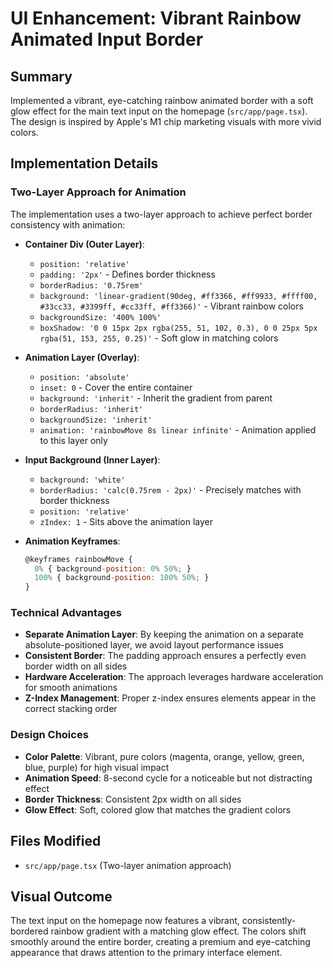 # UI Enhancement: Vibrant Rainbow Animated Input Border

## Summary
Implemented a vibrant, eye-catching rainbow animated border with a soft glow effect for the main text input on the homepage (`src/app/page.tsx`). The design is inspired by Apple's M1 chip marketing visuals with more vivid colors.

## Implementation Details

### Two-Layer Approach for Animation
The implementation uses a two-layer approach to achieve perfect border consistency with animation:

- **Container Div (Outer Layer)**:
  - `position: 'relative'`
  - `padding: '2px'` - Defines border thickness
  - `borderRadius: '0.75rem'`
  - `background: 'linear-gradient(90deg, #ff3366, #ff9933, #ffff00, #33cc33, #3399ff, #cc33ff, #ff3366)'` - Vibrant rainbow colors
  - `backgroundSize: '400% 100%'`
  - `boxShadow: '0 0 15px 2px rgba(255, 51, 102, 0.3), 0 0 25px 5px rgba(51, 153, 255, 0.25)'` - Soft glow in matching colors

- **Animation Layer (Overlay)**:
  - `position: 'absolute'`
  - `inset: 0` - Cover the entire container
  - `background: 'inherit'` - Inherit the gradient from parent
  - `borderRadius: 'inherit'`
  - `backgroundSize: 'inherit'`
  - `animation: 'rainbowMove 8s linear infinite'` - Animation applied to this layer only

- **Input Background (Inner Layer)**:
  - `background: 'white'`
  - `borderRadius: 'calc(0.75rem - 2px)'` - Precisely matches with border thickness
  - `position: 'relative'`
  - `zIndex: 1` - Sits above the animation layer

- **Animation Keyframes**:
  ```jsx
  @keyframes rainbowMove {
    0% { background-position: 0% 50%; }
    100% { background-position: 100% 50%; }
  }
  ```

### Technical Advantages
- **Separate Animation Layer**: By keeping the animation on a separate absolute-positioned layer, we avoid layout performance issues
- **Consistent Border**: The padding approach ensures a perfectly even border width on all sides
- **Hardware Acceleration**: The approach leverages hardware acceleration for smooth animations
- **Z-Index Management**: Proper z-index ensures elements appear in the correct stacking order

### Design Choices
- **Color Palette**: Vibrant, pure colors (magenta, orange, yellow, green, blue, purple) for high visual impact
- **Animation Speed**: 8-second cycle for a noticeable but not distracting effect
- **Border Thickness**: Consistent 2px width on all sides
- **Glow Effect**: Soft, colored glow that matches the gradient colors

## Files Modified
- `src/app/page.tsx` (Two-layer animation approach)

## Visual Outcome
The text input on the homepage now features a vibrant, consistently-bordered rainbow gradient with a matching glow effect. The colors shift smoothly around the entire border, creating a premium and eye-catching appearance that draws attention to the primary interface element. 